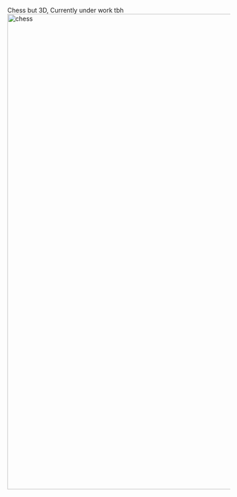 Chess but 3D, Currently under work tbh 
<img width="1073" alt="chess" src="https://github.com/Pheonix-5/Chess-Trial-one/assets/82761151/fc82d4d2-e0c4-4499-a23c-389acb497d27">
